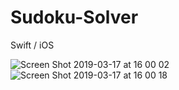 # Sudoku-Solver
Swift / iOS

![Screen Shot 2019-03-17 at 16 00 02](https://user-images.githubusercontent.com/27895744/54490270-d7f27f00-48cd-11e9-94cb-6693b540a568.png)
![Screen Shot 2019-03-17 at 16 00 18](https://user-images.githubusercontent.com/27895744/54490271-db860600-48cd-11e9-889e-5965b984577a.png)

